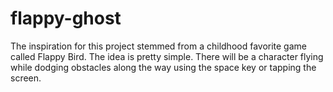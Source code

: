# flappy-ghost
The inspiration for this project stemmed from a childhood favorite game called Flappy Bird. The idea is pretty simple. There will be a character flying while dodging obstacles along the way using the space key or tapping the screen.
